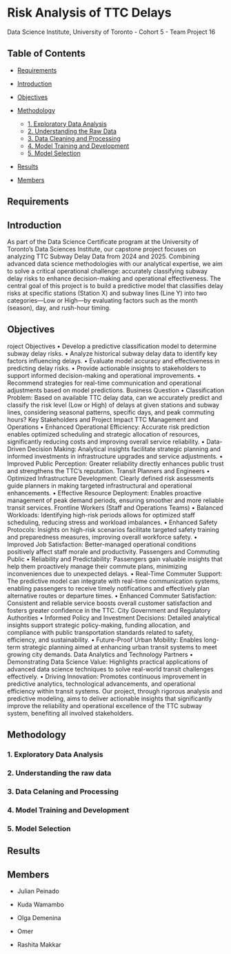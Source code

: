 # Risk Analysis of TTC Delays

Data Science Institute, University of Toronto - Cohort 5 - Team Project 16

## Table of Contents

- [Requirements](#requirements)
- [Introduction](#introduction)


- [Objectives](#objectives)
- [Methodology](#methodology)
  - [1. Exploratory Data Analysis](#1-exploratory-data-analysis)
  - [2. Understanding the Raw Data](#2-understanding-the-raw-data)
  - [3. Data Cleaning and Processing](#3-data-cleaning-and-processing)
  - [4. Model Training and Development](#4-model-training-and-development)
  - [5. Model Selection](#5-model-selection)
- [Results](#results)
- [Members](#members)


## Requirements

## Introduction
As part of the Data Science Certificate program at the University of Toronto’s Data Sciences Institute, our capstone project focuses on analyzing TTC Subway Delay Data from 2024 and 2025. Combining advanced data science methodologies with our analytical expertise, we aim to solve a critical operational challenge: accurately classifying subway delay risks to enhance decision-making and operational effectiveness.
The central goal of this project is to build a predictive model that classifies delay risks at specific stations (Station X) and subway lines (Line Y) into two categories—Low or High—by evaluating factors such as the month (season), day, and rush-hour timing.
## Objectives
roject Objectives
•	Develop a predictive classification model to determine subway delay risks.
•	Analyze historical subway delay data to identify key factors influencing delays.
•	Evaluate model accuracy and effectiveness in predicting delay risks.
•	Provide actionable insights to stakeholders to support informed decision-making and operational improvements.
•	Recommend strategies for real-time communication and operational adjustments based on model predictions.
Business Question
•	Classification Problem: Based on available TTC delay data, can we accurately predict and classify the risk level (Low or High) of delays at given stations and subway lines, considering seasonal patterns, specific days, and peak commuting hours?
Key Stakeholders and Project Impact
TTC Management and Operations
•	Enhanced Operational Efficiency: Accurate risk prediction enables optimized scheduling and strategic allocation of resources, significantly reducing costs and improving overall service reliability.
•	Data-Driven Decision Making: Analytical insights facilitate strategic planning and informed investments in infrastructure upgrades and service adjustments.
•	Improved Public Perception: Greater reliability directly enhances public trust and strengthens the TTC’s reputation.
Transit Planners and Engineers
•	Optimized Infrastructure Development: Clearly defined risk assessments guide planners in making targeted infrastructural and operational enhancements.
•	Effective Resource Deployment: Enables proactive management of peak demand periods, ensuring smoother and more reliable transit services.
Frontline Workers (Staff and Operations Teams)
•	Balanced Workloads: Identifying high-risk periods allows for optimized staff scheduling, reducing stress and workload imbalances.
•	Enhanced Safety Protocols: Insights on high-risk scenarios facilitate targeted safety training and preparedness measures, improving overall workforce safety.
•	Improved Job Satisfaction: Better-managed operational conditions positively affect staff morale and productivity.
Passengers and Commuting Public
•	Reliability and Predictability: Passengers gain valuable insights that help them proactively manage their commute plans, minimizing inconveniences due to unexpected delays.
•	Real-Time Commuter Support: The predictive model can integrate with real-time communication systems, enabling passengers to receive timely notifications and effectively plan alternative routes or departure times.
•	Enhanced Commuter Satisfaction: Consistent and reliable service boosts overall customer satisfaction and fosters greater confidence in the TTC.
City Government and Regulatory Authorities
•	Informed Policy and Investment Decisions: Detailed analytical insights support strategic policy-making, funding allocation, and compliance with public transportation standards related to safety, efficiency, and sustainability.
•	Future-Proof Urban Mobility: Enables long-term strategic planning aimed at enhancing urban transit systems to meet growing city demands.
Data Analytics and Technology Partners
•	Demonstrating Data Science Value: Highlights practical applications of advanced data science techniques to solve real-world transit challenges effectively.
•	Driving Innovation: Promotes continuous improvement in predictive analytics, technological advancements, and operational efficiency within transit systems.
Our project, through rigorous analysis and predictive modeling, aims to deliver actionable insights that significantly improve the reliability and operational excellence of the TTC subway system, benefiting all involved stakeholders.
## Methodology

###     1. Exploratory Data Analysis

###     2. Understanding the raw data

###     3. Data Celaning and Processing

###     4. Model Training and Development

###     5. Model Selection

## Results

## Members

- Julian Peinado

- Kuda Wamambo

- Olga Demenina

- Omer

- Rashita Makkar





